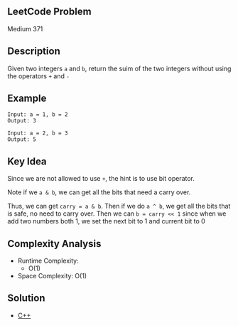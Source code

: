 ## LeetCode Problem
Medium 371

## Description
Given two integers `a` and `b`, return the suim of the two integers without using the operators `+` and `-`

## Example
```
Input: a = 1, b = 2
Output: 3

Input: a = 2, b = 3
Output: 5
```

## Key Idea
Since we are not allowed to use `+`, the hint is to use bit operator.

Note if we `a & b`, we can get all the bits that need a carry over.

Thus, we can get `carry = a & b`. Then if we do `a ^ b`, we get all the bits that is safe, no need to carry over. Then we can `b = carry << 1` since when we add two numbers both 1, we set the next bit to 1 and current bit to 0

## Complexity Analysis
- Runtime Complexity:
  - O(1)
- Space Complexity: O(1)

## Solution
- [C++](./solution.cpp)
